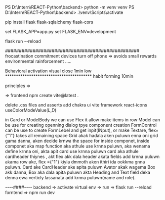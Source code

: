 PS D:\Intern\REACT-Python\backend> python -m venv venv
PS D:\Intern\REACT-Python\backend>  .\venv\Scripts\activate

pip install flask flask-sqlalchemy flask-cors

set FLASK_APP=app.py
set FLASK_ENV=development

flask run --reload


#################################################
frocastination
commitment devices
turn off phone => avoids small rewards
environmental rainforcement
.....

Behavioral activation
visual close
1min low ****************************************
habit forming 10min 

principles => 


=> frontend 
npm create vite@latest .

delete .css files and asserts
add chakra ui  vite framework
react-icons 
useColorModeValue(_L_,_D_)

in Card or ModelBody we can use Flex it allow make items in row
Model can be use for creating openning dialog tpye component creation
FormControl can be use to create FormLebel and get inpit(INput), or make Textare,
flex={"1"} takes all remaining space
Grid akak hadala aken puluwn enna oni grid gama danna, aken decide krnwa the space for inside componet, 
inside componet aka map function aka athule use krnna puluwn, aka wenama define krnna oni, akta apit card use krnna puluwn card aka athule cardheader thiynes , akt flex akk dala header akata fields add krnna puluwn akama row ake, flex ={"1"} kiyla dmmoth aken ithiri ida ookkma gnna puluwn. 
Card ake CardHeader ake apita puluwn Avator akak wagema Box akk danna, Box aka dala apita puluwn akta Heading and Text field deka denna ewa verticly lassanata add krnna puluwn(name  and role).




----####----
backend => activate virtual env => run => flask run --reload
forntend => npm run dev

